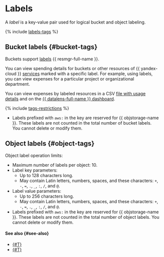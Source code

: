# Labels

A _label_ is a key-value pair used for logical bucket and object labeling.

{% include [labels-tags](../../_includes/storage/labels-tags.md) %}

## Bucket labels {#bucket-tags}

Buckets support [labels](../../resource-manager/concepts/labels.md) {{ resmgr-full-name }}.


You can view spending details for buckets or other resources of {{ yandex-cloud }} [services](../../resource-manager/concepts/labels.md#services) marked with a specific label. For example, using labels, you can view expenses for a particular project or organizational department.

You can view expenses by labeled resources in a CSV [file with usage details](../../billing/operations/get-folder-report.md#format) and on the [{{ datalens-full-name }} dashboard](../../billing/operations/dashboard.md).


{% include [tags-restrictions](../../_includes/tags-restrictions.md) %}

* Labels prefixed with `aws:` in the key are reserved for {{ objstorage-name }}. These labels are not counted in the total number of bucket labels. You cannot delete or modify them.

## Object labels {#object-tags}

Object label operation limits:

* Maximum number of labels per object: 10.
* Label key parameters:
  * Up to 128 characters long.
  * May contain Latin letters, numbers, spaces, and these characters: `+`, `-`, `=`, `.`, `_`, `:`, `/`, and `@`.
* Label value parameters:
  * Up to 256 characters long.
  * May contain Latin letters, numbers, spaces, and these characters: `+`, `-`, `=`, `.`, `_`, `:`, `/`, and `@`.
* Labels prefixed with `aws:` in the key are reserved for {{ objstorage-name }}. These labels are not counted in the total number of object labels. You cannot delete or modify them.

#### See also {#see-also}

* [{#T}](../operations/buckets/tagging.md)
* [{#T}](../operations/objects/tagging.md)
